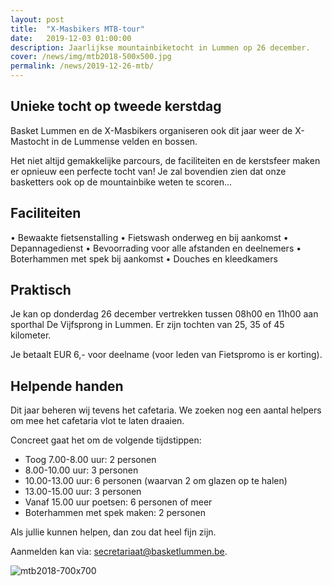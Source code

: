 ```yaml
---
layout: post
title:  "X-Masbikers MTB-tour"
date:   2019-12-03 01:00:00
description: Jaarlijkse mountainbiketocht in Lummen op 26 december.
cover: /news/img/mtb2018-500x500.jpg
permalink: /news/2019-12-26-mtb/
---
```

## Unieke tocht op tweede kerstdag

Basket Lummen en de X-Masbikers organiseren ook dit jaar weer de X-Mastocht in de Lummense velden en bossen.

Het niet altijd gemakkelijke parcours, de faciliteiten en de kerstsfeer maken er opnieuw een perfecte tocht van! Je zal bovendien zien dat onze basketters ook op de mountainbike weten te scoren...

## Faciliteiten

•	Bewaakte fietsenstalling
•	Fietswash onderweg en bij aankomst
•	Depannagedienst
•	Bevoorrading voor alle afstanden en deelnemers
•	Boterhammen met spek bij aankomst
•	Douches en kleedkamers

## Praktisch

Je kan op donderdag 26 december vertrekken tussen 08h00 en 11h00 aan sporthal De Vijfsprong in Lummen. Er zijn tochten van 25, 35 of 45 kilometer.

Je betaalt EUR 6,- voor deelname (voor leden van Fietspromo is er korting).

## Helpende handen

Dit jaar beheren wij tevens het cafetaria. We zoeken nog een aantal helpers om mee het cafetaria vlot te laten draaien. 

Concreet gaat het om de volgende tijdstippen:
- Toog 7.00-8.00 uur: 2 personen
- 8.00-10.00 uur: 3 personen
- 10.00-13.00 uur: 6 personen (waarvan 2 om glazen op te halen)
- 13.00-15.00 uur: 3 personen
- Vanaf 15.00 uur poetsen: 6 personen of meer
- Boterhammen met spek maken: 2 personen

Als jullie kunnen helpen, dan zou dat heel fijn zijn. 

Aanmelden kan via: [secretariaat@basketlummen.be](mailto:secretariaat@basketlummen.be). 

![mtb2018-700x700](/news/img/mtb2018-700x700.jpg)
